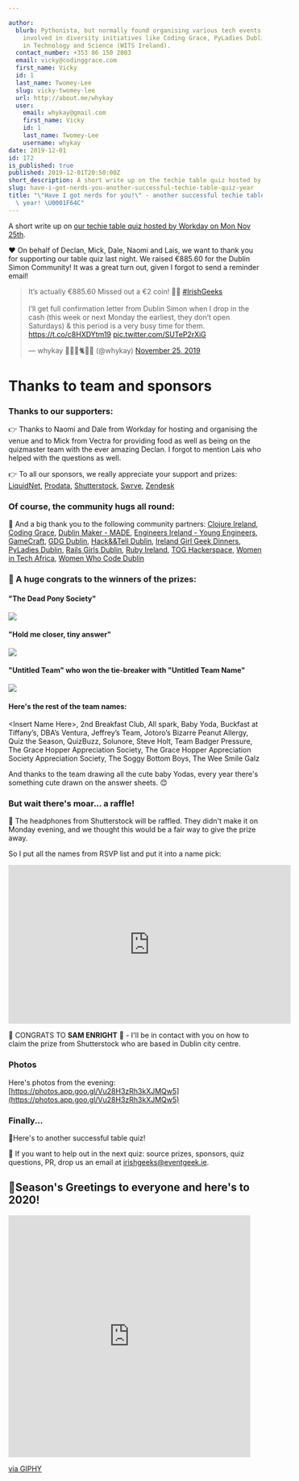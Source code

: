 ```yaml
---

author:
  blurb: Pythonista, but normally found organising various tech events, and now heavily
    involved in diversity initiatives like Coding Grace, PyLadies Dublin, and Women
    in Technology and Science (WITS Ireland).
  contact_number: +353 86 150 2003
  email: vicky@codinggrace.com
  first_name: Vicky
  id: 1
  last_name: Twomey-Lee
  slug: vicky-twomey-lee
  url: http://about.me/whykay
  user:
    email: whykay@gmail.com
    first_name: Vicky
    id: 1
    last_name: Twomey-Lee
    username: whykay
date: 2019-12-01
id: 172
is_published: true
published: 2019-12-01T20:50:00Z
short_description: A short write up on the techie table quiz hosted by Workday.
slug: have-i-got-nerds-you-another-successful-techie-table-quiz-year
title: "\"Have I got nerds for you!\" - another successful techie table quiz this\
  \ year! \U0001F64C"
---
```


A short write up on [our techie table quiz hosted by Workday on Mon Nov 25th](https://ti.to/irishgeeks/have-i-got-nerds-for-you). 

❤️ On behalf of Declan, Mick, Dale, Naomi and Lais, we want to thank you for supporting our table quiz last night. We raised €885.60 for the Dublin Simon Community! It was a great turn out, given I forgot to send a reminder email! 

<blockquote class="twitter-tweet"><p lang="en" dir="ltr">It’s actually €885.60 Missed out a €2 coin! 🙌🏼 <a href="https://twitter.com/hashtag/IrishGeeks?src=hash&amp;ref_src=twsrc%5Etfw">#IrishGeeks</a> <br><br>I’ll get full confirmation letter from Dublin Simon when I drop in the cash (this week or next Monday the earliest, they don’t open Saturdays) &amp; this period is a very busy time for them. <a href="https://t.co/c8HXDYtm19">https://t.co/c8HXDYtm19</a> <a href="https://t.co/SUTeP2rXiG">pic.twitter.com/SUTeP2rXiG</a></p>&mdash; whykay 👩🏻‍💻🐈🏳️‍🌈 (@whykay) <a href="https://twitter.com/whykay/status/1199102020755562496?ref_src=twsrc%5Etfw">November 25, 2019</a></blockquote> <script async src="https://platform.twitter.com/widgets.js" charset="utf-8"></script>


# Thanks to team and sponsors
### Thanks to our supporters:

👉 Thanks to Naomi and Dale from Workday for hosting and organising the venue and to Mick from Vectra for providing food as well as being on the quizmaster team with the ever amazing Declan. I forgot to mention Lais who helped with the questions as well.

👉 To all our sponsors, we really appreciate your support and prizes: [LiquidNet](https://www.liquidnet.com/), [Prodata](http://www.prodata.ie/), [Shutterstock](https://careers.shutterstock.com/locations/dublin/), [Swrve](https://www.swrve.com/), [Zendesk](https://jobs.zendesk.com/us/en/dublin)

### Of course, the community hugs all round:

🌈 And a big thank you to the following community partners: [Clojure Ireland](https://www.meetup.com/Clojure-Ireland/), [Coding Grace](https://codinggrace.com/), [Dublin Maker - MADE](http://dublinmaker/), [Engineers Ireland - Young Engineers](https://www.engineersireland.ie/groups/societies/young-engineers-society.aspx), [GameCraft](https://gamecraft.it/), [GDG Dublin](https://www.meetup.com/GDG-Dublin/), [Hack&&Tell Dublin](https://www.meetup.com/Dublin-Hack-And-Tell/), [Ireland Girl Geek Dinners](https://www.meetup.com/Ireland-Girl-Geek-Dinners/), [PyLadies Dublin](https://dublin.pyladies.com/), [Rails Girls Dublin](https://twitter.com/railsgirls_dub), [Ruby Ireland](http://www.rubyireland.com/), [TOG Hackerspace](https://tog.ie/), [Women in Tech Africa](http://www.womenintechafrica.com/locations/dublin-ireland/), [Women Who Code Dublin](https://www.meetup.com/Women-Who-Code-Dublin/)


### 🎉 A huge congrats to the winners of the prizes:

####  "The Dead Pony Society"
<img src="https://lh3.googleusercontent.com/UPb0DihgBiFoIl0LJBBxVx2NalrWT1fYfC4iq7umfhe0L8msLbW59J08V0iC-BIuDvjxq2q-iC9tkwbfqdPf2BJz-3JyqPUnWfp85efJMFX9gcJ6oMC81CLyZ3vGMWmADtOdLyzZO7A86NKlbyceWt9E7AsIAr-_lit1gzhtpu899V6J9mWJ1rVdNawzfVuj2tWWMVhntRtty80YyquY2NcfWUIsg5P1Vqv7JCSLpthWZWXTCkWHCVwmZktZJPYcwnHf3n91gXEcWzjjQ_dMQ0qyMncSORFdXdo-ap1YpNB6t8f2Kyltsffae0Vj7zHR7InZV8jXS-mIGxL90xJsQ412dqkuF5zDz1W21My3up11e5fwqCgSad4ZQa9z5-BrZzOrIEvPTK-CikJ0Fxqh31ARRaCK-YcwYP9mVN2hY-KrXcHM9N88xaZRCYMoYtTa1NowdYOhMHRnpmh5bu6DbtNtsoukD-OinxC2bAXWXYP6Y1XxpTPmUDkAuVQRPsvvV-RqQxIrY3HzUNdtLQW9hdIn6ol2M3Z62UAM3ihOgg67TulgYInuGfjVioFpWNXqgoBIJ0MGMW4RTFmY6e5rwo2pLWWFQg93cFRoLWnYMkBbfc7_Oy0ZIp1XanSwH6-Y4y1S5tbF-Dd8-Cv39hR8sno7epgqGI4Bi_Cnz2zBu_xBVZG42b6Hi6I8=w1806-h1354-no"  class="img-responsive img-thumbnail"/>

#### "Hold me closer, tiny answer"
<img src="https://lh3.googleusercontent.com/TEzMrbn8tra7wj0tQ1b0Ryn3MZ8HqPG675XPoJGILYebPfDMg_W4gm5jkOm926xhYUMxzLCyByOuF5Rwl1M5zd3-W1Jd6h6O_we5ec200yEp8_sfOqb7KxrEBLW8ZVFudZ2hXMNuoKToUnZh-T5HOmofwIGCiwp8Xpep79CMFvk3E3XkydnVNM2Puxnhx0XWustLlkjO5crhvHuTNedAmQ77ZD8ExUhB6tOZt8TqR3b2XMnnPQ9kxHK6GoVIR9ntkAh_wwSkw1yXK73QEvgrKZnyt9z1Bp4jGiOmoTrJjkOEHaVgDuvkzhDPUCRXELVRcXM7QJhmU_7s3hwZfurZ8W_5QmzQ-lGI0yYPCFQS8JAwU6GztLFp_pH2q0r65qnbk7hfOYpJ9qpN5tJQxg58mjS6pB8YJQ8FLwLomm1nIc2PSqa0YE9DN_pVWHQK7jL94nFLW4WGGiyL1FDT1tz5ACJUJC6TZ-BTET70_JF-kXHaAKi5LSYSNl2nXoWqoCNXJ7Sv0zw3_mT-nKavPdoA0Or-0sponNBpcmmd3LAcgBurHbmfwj0KCRX3IupGJprWA9to3AyOqdcqHzLchFSIXKcgeMC7ATq-gHsp5vm7YjKOuWDp7Kfrd8IM0JtUQQcwy3qm5_J1_WNJuscWcd1Fh66XE8DLbE8n0taQmoR-8m7zyXiTgcFyUsbn=w1806-h1354-no" class="img-responsive img-thumbnail"/>

#### "Untitled Team" who won the tie-breaker with "Untitled Team Name"

<img src="https://lh3.googleusercontent.com/sAu6JjXHq3aRcbXKAca3Q9H9YHfZKt3Zhz8TzGz48gpH6LD43OBk7WIt56qiE9nY3tN1tV9eVOxy7pVX-GPJ98o2I9Jj74seLrxQ1idZfo-Ok18JTXueADMgOU-c9eSg-sOFgqchPqatGNkUPUMD2fR3xy8312y4zfOvN9ZsKyOFnhVibgdcQdTQGgb-_yqXby7IWu7I8oH1y3_xE49Y9fSJIuFLtBVU4xIiMfdGoZTIr4Onou1nC2nsZCHp5YVNM87-Dw-wGK5lo2OvFHENjug667BJtsG_Ix6zlZYZ-fTx6BU0pTFs6TyYzHVtna48JCxA-sZZNhL74iSC3DOdGedp3OmxDiHcibJcOT7DIqLtyRP0C3ChtccW3rniMujPKA3j11_hdVGnfX0xN7bn7FSBkUr9OrYOvZlrVY8qze0901DijjLbgAMCPowkXa05nG1IJ6X-JnVXOL07ja0mM7Uqz7CsJQgO4m_o5iUGZ_asUqY9-mPYYTsmeHr48CDkkGww6r11ZIfqnrTN8d2nnRbL_GKMDTX0QfHF9LheCXCbVVlbALo0WA03XMfId2z5HtbC_r5O24ms62KR8TR-071Zd5Bow6GmcczA1ozUywny2UisdLfzTVHEScRbYqHl537ab0c_a2rzJVW_OLt9pOXkJ5EzR4lKaW5F01dn7shihLClZ2h2XLam=w1806-h1354-no" class="img-responsive img-thumbnail"/>

#### Here's the rest of the team names:
&lt;Insert Name Here&gt;, 2nd Breakfast Club, All spark, Baby Yoda, Buckfast at Tiffany’s, DBA’s Ventura, Jeffrey’s Team, Jotoro’s Bizarre Peanut Allergy, Quiz the Season, QuizBuzz, Solunore, Steve Holt, Team Badger Pressure, The Grace Hopper Appreciation Society, The Grace Hopper Appreciation Society Appreciation Society, The Soggy Bottom Boys, The Wee Smile Galz

And thanks to the team drawing all the cute baby Yodas, every year there's something cute drawn on the answer sheets. 😊


### But wait there's moar... a raffle!
🎁 The headphones from Shutterstock will be raffled. They didn't make it on Monday evening, and we thought this would be a fair way to give the prize away.

So I put all the names from RSVP list and put it into a name pick: 

<iframe width="560" height="315" src="https://www.youtube.com/embed/Kw7uT9gGCc0" frameborder="0" allow="accelerometer; autoplay; encrypted-media; gyroscope; picture-in-picture" allowfullscreen></iframe>

🎉 CONGRATS TO **SAM ENRIGHT** 🎉 - I'll be in contact with you on how to claim the prize from Shutterstock who are based in Dublin city centre.

### Photos
Here's photos from the evening: [https://photos.app.goo.gl/Vu28H3zRh3kXJMQw5](https://photos.app.goo.gl/Vu28H3zRh3kXJMQw5)

### Finally...
💖Here's to another successful table quiz!

📢 If you want to help out in the next quiz: source prizes, sponsors, quiz questions, PR, drop us an email at <a href="mailto:irishgeeks@eventgeek.ie">irishgeeks@eventgeek.ie</a>.

## 🎄Season's Greetings to everyone and here's to 2020!

<iframe src="https://giphy.com/embed/26gsgLD2l7blI4P84" width="480" height="480" frameBorder="0" class="giphy-embed" allowFullScreen></iframe><p><a href="https://giphy.com/gifs/cat-christmas-kitten-26gsgLD2l7blI4P84">via GIPHY</a></p>

